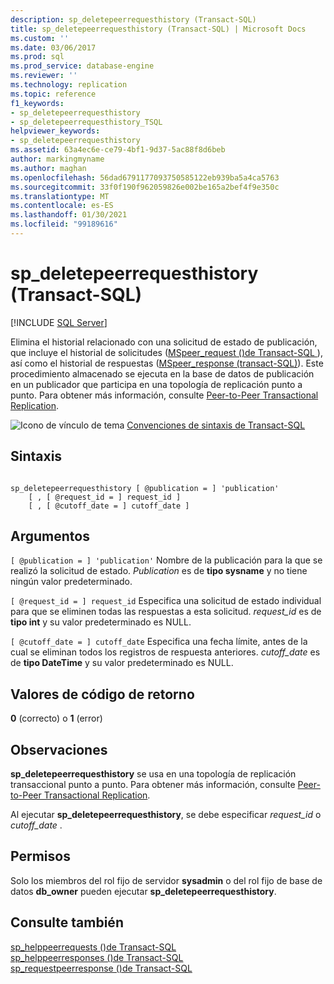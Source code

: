 ```yaml
---
description: sp_deletepeerrequesthistory (Transact-SQL)
title: sp_deletepeerrequesthistory (Transact-SQL) | Microsoft Docs
ms.custom: ''
ms.date: 03/06/2017
ms.prod: sql
ms.prod_service: database-engine
ms.reviewer: ''
ms.technology: replication
ms.topic: reference
f1_keywords:
- sp_deletepeerrequesthistory
- sp_deletepeerrequesthistory_TSQL
helpviewer_keywords:
- sp_deletepeerrequesthistory
ms.assetid: 63a4ec6e-ce79-4bf1-9d37-5ac88f8d6beb
author: markingmyname
ms.author: maghan
ms.openlocfilehash: 56dad6791177093750585122eb939ba5a4ca5763
ms.sourcegitcommit: 33f0f190f962059826e002be165a2bef4f9e350c
ms.translationtype: MT
ms.contentlocale: es-ES
ms.lasthandoff: 01/30/2021
ms.locfileid: "99189616"
---
```

# <a name="sp_deletepeerrequesthistory-transact-sql"></a>sp_deletepeerrequesthistory (Transact-SQL)
[!INCLUDE [SQL Server](../../includes/applies-to-version/sqlserver.md)]

  Elimina el historial relacionado con una solicitud de estado de publicación, que incluye el historial de solicitudes ([MSpeer_request &#40;&#41;de Transact-SQL ](../../relational-databases/system-tables/mspeer-request-transact-sql.md)), así como el historial de respuestas ([MSpeer_response &#40;transact-SQL&#41;](../../relational-databases/system-tables/mspeer-response-transact-sql.md)). Este procedimiento almacenado se ejecuta en la base de datos de publicación en un publicador que participa en una topología de replicación punto a punto. Para obtener más información, consulte [Peer-to-Peer Transactional Replication](../../relational-databases/replication/transactional/peer-to-peer-transactional-replication.md).  
  
 ![Icono de vínculo de tema](../../database-engine/configure-windows/media/topic-link.gif "Icono de vínculo de tema") [Convenciones de sintaxis de Transact-SQL](../../t-sql/language-elements/transact-sql-syntax-conventions-transact-sql.md)  
  
## <a name="syntax"></a>Sintaxis  
  
```  
  
sp_deletepeerrequesthistory [ @publication = ] 'publication'  
    [ , [ @request_id = ] request_id ]  
    [ , [ @cutoff_date = ] cutoff_date ]  
```  
  
## <a name="arguments"></a>Argumentos  
`[ @publication = ] 'publication'` Nombre de la publicación para la que se realizó la solicitud de estado. *Publication* es de **tipo sysname** y no tiene ningún valor predeterminado.  
  
`[ @request_id = ] request_id` Especifica una solicitud de estado individual para que se eliminen todas las respuestas a esta solicitud. *request_id* es de **tipo int** y su valor predeterminado es NULL.  
  
`[ @cutoff_date = ] cutoff_date` Especifica una fecha límite, antes de la cual se eliminan todos los registros de respuesta anteriores. *cutoff_date* es de **tipo DateTime** y su valor predeterminado es NULL.  
  
## <a name="return-code-values"></a>Valores de código de retorno  
 **0** (correcto) o **1** (error)  
  
## <a name="remarks"></a>Observaciones  
 **sp_deletepeerrequesthistory** se usa en una topología de replicación transaccional punto a punto. Para obtener más información, consulte [Peer-to-Peer Transactional Replication](../../relational-databases/replication/transactional/peer-to-peer-transactional-replication.md).  
  
 Al ejecutar **sp_deletepeerrequesthistory**, se debe especificar *request_id* o *cutoff_date* .  
  
## <a name="permissions"></a>Permisos  
 Solo los miembros del rol fijo de servidor **sysadmin** o del rol fijo de base de datos **db_owner** pueden ejecutar **sp_deletepeerrequesthistory**.  
  
## <a name="see-also"></a>Consulte también  
 [sp_helppeerrequests &#40;&#41;de Transact-SQL ](../../relational-databases/system-stored-procedures/sp-helppeerrequests-transact-sql.md)   
 [sp_helppeerresponses &#40;&#41;de Transact-SQL ](../../relational-databases/system-stored-procedures/sp-helppeerresponses-transact-sql.md)   
 [sp_requestpeerresponse &#40;&#41;de Transact-SQL ](../../relational-databases/system-stored-procedures/sp-requestpeerresponse-transact-sql.md)  
  
  
